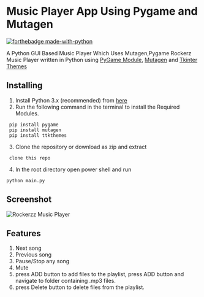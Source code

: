 
# Music Player App Using Pygame and Mutagen


[![forthebadge made-with-python](http://ForTheBadge.com/images/badges/made-with-python.svg)](https://www.python.org/downloads/release/python-360/)


A Python GUI Based Music Player Which Uses Mutagen,Pygame 
Rockerz Music Player written in Python using [PyGame Module](https://www.pygame.org/docs/), [Mutagen](https://pypi.org/project/mutagen/) and [Tkinter Themes](https://pypi.org/project/ttkthemes/)


## Installing

1. Install Python 3.x (recommended) from [here](https://www.python.org/)
2. Run the following command in the terminal to install the Required Modules.
```
 pip install pygame
 pip install mutagen
 pip install ttkthemes
```
3. Clone the repository or download as zip and extract
 ```
  clone this repo
```
 4. In the root directory open power shell and run
 ```
 python main.py
```
## Screenshot
![Rockerzz Music Player](https://github.com/robin025/Amazing-Python-Scripts/blob/music-player-robin/Music-Player-App/assests/screenshot/Screenshot.png)





## Features
1. Next song
2. Previous song
3. Pause/Stop any song
4. Mute
5. press ADD button to add files to the playlist, press ADD button and navigate to folder containing .mp3 files.
6. press Delete button to delete files from the playlist.
